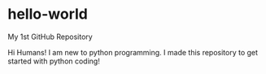 # hello-world
My 1st GitHub Repository

Hi Humans!
I am new to python programming. I made this repository to get started with python coding!
